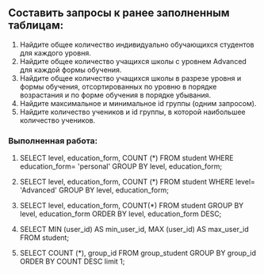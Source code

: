 ## Составить запросы к ранее заполненным таблицам: ##

1. Найдите общее количество индивидуально обучающихся студентов для каждого уровня.
2. Найдите общее количество учащихся школы с уровнем Advanced для каждой формы обучения.
3. Найдите общее количество учащихся школы в разрезе уровня и формы обучения, отсортированных по уровню в порядке возрастания и по форме обучения в порядке убывания.
4. Найдите максимальное и минимальное id группы (одним запросом).
5. Найдите количество учеников и id группы, в которой наибольшее количество учеников.
### Выполненная работа:
1.	SELECT level, education_form, COUNT (*)
FROM student
WHERE education_form= 'personal'
GROUP BY level, education_form;

2.	SELECT level, education_form, COUNT (*)
FROM student
WHERE level= 'Advanced'
GROUP BY level, education_form;

3.	SELECT level, education_form, COUNT(*)
FROM student
GROUP BY level, education_form
ORDER BY level, education_form DESC;

4.	SELECT MIN (user_id) AS min_user_id, MAX (user_id) AS max_user_id
FROM student;

5.	SELECT COUNT (*), group_id
FROM group_student
GROUP BY  group_id
ORDER BY COUNT DESC
limit 1;
